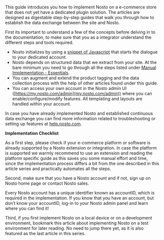 This guide introduces you how to implement Nosto on a e-commerce store that does not yet have a dedicated plugin solution. The articles are designed as digestable step-by-step guides that walk you through how to establish the data exchange between the site and Nosto.

First its important to understand a few of the concepts before delving in to the documentation, to make sure that you as a integrator understand the different steps and tools required. 

* Nosto initializes by using a [snippet of Javascript](https://github.com/Nosto/docs-nosto-com/wiki/Add-Nosto-script) that starts the dialogue to your dedicated account. 
* Nosto depends on structured data that we extract from your site. At the bare minimum you need to go through all the steps listed under [Manual Implementation - Essentials](https://github.com/Nosto/docs-nosto-com/wiki/Manual-implementation).
* You can augment and extend the product tagging and the data collection process with the help of other articles found under this guide. 
* You can access your own account in the Nosto admin UI ([https://my.nosto.com/admin](my.nosto.com/admin)) where you can enable/configure/modify features. All templating and layouts are handled within your account.

In case you have already implemented Nosto and established continuous data exchange you can find more information related to troubleshooting or setting up features at [help.nosto.com](https://help.nosto.com/). 

**Implementation Checklist**

As a first step, please check if your e-commerce platform or software is already supported by a Nosto extension or integration. In case the platform is supported we warmly recommend to use an extension and reading the platform specific guide as this saves you some manual effort and time, since the implementation process differs a bit from the one described in this article series and practically automates all the steps.

Second, make sure that you have a Nosto account and if not, sign up on Nosto home page or contact Nosto sales.

Every Nosto account has a unique identifier known as accountID, which is required in the implementation. If you know that you have an account, but don’t know your accountID, log-in to your Nosto admin panel and learn where you can find it!

Third, if you first implement Nosto on a local device or on a development environment, bookmark this article about implementing Nosto on a test environment for later reading. No need to jump there yet, as it is also featured as the last article in this series.